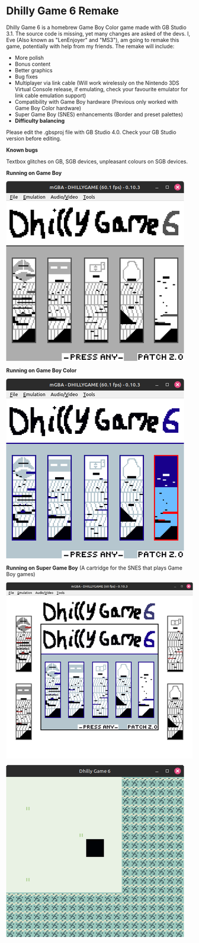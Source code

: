 # Dhilly Game 6 Remake
Dhilly Game 6 is a homebrew Game Boy Color game made with GB Studio 3.1. The source code is missing, yet many changes are asked of the devs. I, Eve (Also known as "LenEnjoyer" and "MS3"), am going to remake this game, potentially with help from my friends. The remake will include:
- More polish
- Bonus content
- Better graphics
- Bug fixes
- Multiplayer via link cable (Will work wirelessly on the Nintendo 3DS Virtual Console release, if emulating, check your favourite emulator for link cable emulation support)
- Compatibility with Game Boy hardware (Previous only worked with Game Boy Color hardware)
- Super Game Boy (SNES) enhancements (Border and preset palettes)
- **Difficulty balancing**

Please edit the .gbsproj file with GB Studio 4.0. Check your GB Studio version before editing.

**Known bugs**

Textbox glitches on GB, SGB devices, unpleasant colours on SGB devices. 

**Running on Game Boy**

![Dhilly Game 6 Remake on the Game Boy](screenshots/gb.png)

**Running on Game Boy Color**

![Dhilly Game 6 Remake on the Game Boy Color](screenshots/gbc.png)

**Running on Super Game Boy** (A cartridge for the SNES that plays Game Boy games)

![Dhilly Game 6 Remake on the Super Game Boy (SNES)](screenshots/sgb.png)

![Gif of Square next to an animated sea](screenshots/gif.gif)
